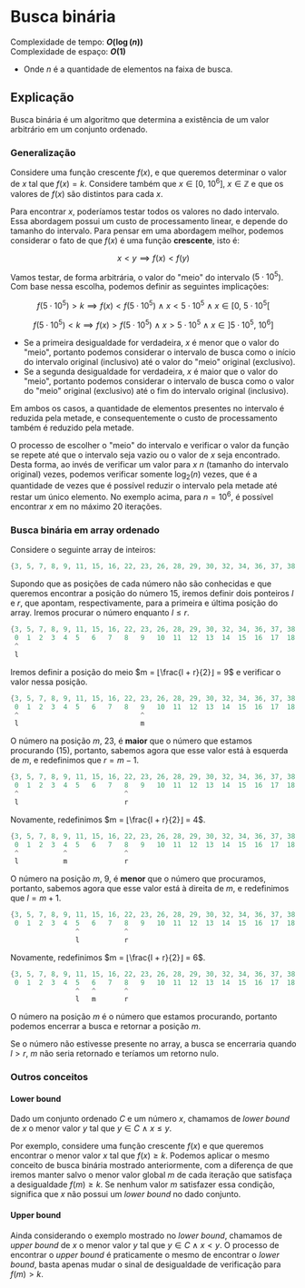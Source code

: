 # Busca binária

Complexidade de tempo: **$O(\log(n))$**  
Complexidade de espaço: **$O(1)$**  

- Onde $n$ é a quantidade de elementos na faixa de busca.

## Explicação

Busca binária é um algoritmo que determina a existência de um valor arbitrário em um conjunto ordenado.

### Generalização

Considere uma função crescente $f(x)$, e que queremos determinar o valor de $x$ tal que $f(x) = k$. Considere também que $x \in [0, \ 10^6]$, $x \in \mathbb{Z}$ e que os valores de $f(x)$ são distintos para cada $x$.

Para encontrar $x$, poderíamos testar todos os valores no dado intervalo. Essa abordagem possui um custo de processamento linear, e depende do tamanho do intervalo. Para pensar em uma abordagem melhor, podemos considerar o fato de que $f(x)$ é uma função **crescente**, isto é:

$$x < y \implies f(x) < f(y)$$

Vamos testar, de forma arbitrária, o valor do "meio" do intervalo ($5 \cdot 10^5$). Com base nessa escolha, podemos definir as seguintes implicações:

$$f(5 \cdot 10^5) > k \implies f(x) < f(5 \cdot 10^5) \ ∧ \ x < 5 \cdot 10^5 \ ∧ \ x \in [0, \ 5 \cdot 10^5[$$

$$f(5 \cdot 10^5) < k \implies f(x) > f(5 \cdot 10^5) \ ∧ \ x > 5 \cdot 10^5 \ ∧ \ x \in ]5 \cdot 10^5, \ 10^6]$$

- Se a primeira desigualdade for verdadeira, $x$ é menor que o valor do "meio", portanto podemos considerar o intervalo de busca como o início do intervalo original (inclusivo) até o valor do "meio" original (exclusivo).
- Se a segunda desigualdade for verdadeira, $x$ é maior que o valor do "meio", portanto podemos considerar o intervalo de busca como o valor do "meio" original (exclusivo) até o fim do intervalo original (inclusivo).

Em ambos os casos, a quantidade de elementos presentes no intervalo é reduzida pela metade, e consequentemente o custo de processamento também é reduzido pela metade.

O processo de escolher o "meio" do intervalo e verificar o valor da função se repete até que o intervalo seja vazio ou o valor de $x$ seja encontrado. Desta forma, ao invés de verificar um valor para $x$ $n$ (tamanho do intervalo original) vezes, podemos verificar somente $\log_2(n)$ vezes, que é a quantidade de vezes que é possível reduzir o intervalo pela metade até restar um único elemento. No exemplo acima, para $n = 10^6$, é possível encontrar $x$ em no máximo $20$ iterações.

### Busca binária em array ordenado

Considere o seguinte array de inteiros:

```cpp
{3, 5, 7, 8, 9, 11, 15, 16, 22, 23, 26, 28, 29, 30, 32, 34, 36, 37, 38, 39}
```

Supondo que as posições de cada número não são conhecidas e que queremos encontrar a posição do número $15$, iremos definir dois ponteiros $l$ e $r$, que apontam, respectivamente, para a primeira e última posição do array. Iremos procurar o número enquanto $l \leq r$.

```cpp
{3, 5, 7, 8, 9, 11, 15, 16, 22, 23, 26, 28, 29, 30, 32, 34, 36, 37, 38, 39}
 0  1  2  3  4  5   6   7   8   9   10  11  12  13  14  15  16  17  18  19
 ^                                                                      ^
 l                                                                      r
```

Iremos definir a posição do meio $m = ⌊\frac{l + r}{2}⌋ = 9$ e verificar o valor nessa posição.

```cpp
{3, 5, 7, 8, 9, 11, 15, 16, 22, 23, 26, 28, 29, 30, 32, 34, 36, 37, 38, 39}
 0  1  2  3  4  5   6   7   8   9   10  11  12  13  14  15  16  17  18  19
 ^                              ^                                       ^
 l                              m                                       r
```

O número na posição $m$, $23$, é **maior** que o número que estamos procurando ($15$), portanto, sabemos agora que esse valor está à esquerda de $m$, e redefinimos que $r = m - 1$.

```cpp
{3, 5, 7, 8, 9, 11, 15, 16, 22, 23, 26, 28, 29, 30, 32, 34, 36, 37, 38, 39}
 0  1  2  3  4  5   6   7   8   9   10  11  12  13  14  15  16  17  18  19
 ^                          ^
 l                          r
```

Novamente, redefinimos $m = ⌊\frac{l + r}{2}⌋ = 4$.

```cpp
{3, 5, 7, 8, 9, 11, 15, 16, 22, 23, 26, 28, 29, 30, 32, 34, 36, 37, 38, 39}
 0  1  2  3  4  5   6   7   8   9   10  11  12  13  14  15  16  17  18  19
 ^           ^              ^
 l           m              r
```

O número na posição $m$, $9$, é **menor** que o número que procuramos, portanto, sabemos agora que esse valor está à direita de $m$, e redefinimos que $l = m + 1$.

```cpp
{3, 5, 7, 8, 9, 11, 15, 16, 22, 23, 26, 28, 29, 30, 32, 34, 36, 37, 38, 39}
 0  1  2  3  4  5   6   7   8   9   10  11  12  13  14  15  16  17  18  19
                ^           ^
                l           r
```

Novamente, redefinimos $m = ⌊\frac{l + r}{2}⌋ = 6$.

```cpp
{3, 5, 7, 8, 9, 11, 15, 16, 22, 23, 26, 28, 29, 30, 32, 34, 36, 37, 38, 39}
 0  1  2  3  4  5   6   7   8   9   10  11  12  13  14  15  16  17  18  19
                ^   ^       ^
                l   m       r
```

O número na posição $m$ é o número que estamos procurando, portanto podemos encerrar a busca e retornar a posição $m$.

Se o número não estivesse presente no array, a busca se encerraria quando $l > r$, $m$ não seria retornado e teríamos um retorno nulo.

### Outros conceitos

#### Lower bound

Dado um conjunto ordenado $C$ e um número $x$, chamamos de _lower bound_ de $x$ o menor valor $y$ tal que $y \in C \ ∧ \ x \leq y$.

Por exemplo, considere uma função crescente $f(x)$ e que queremos encontrar o menor valor $x$ tal que $f(x) \geq k$. Podemos aplicar o mesmo conceito de busca binária mostrado anteriormente, com a diferença de que iremos manter salvo o menor valor global $m$ de cada iteração que satisfaça a desigualdade $f(m) \geq k$. Se nenhum valor $m$ satisfazer essa condição, significa que $x$ não possui um _lower bound_ no dado conjunto.

#### Upper bound

Ainda considerando o exemplo mostrado no _lower bound_, chamamos de _upper bound_ de $x$ o menor valor $y$ tal que $y \in C \ ∧ \ x < y$. O processo de encontrar o _upper bound_ é praticamente o mesmo de encontrar o _lower bound_, basta apenas mudar o sinal de desigualdade de verificação para $f(m) > k$.